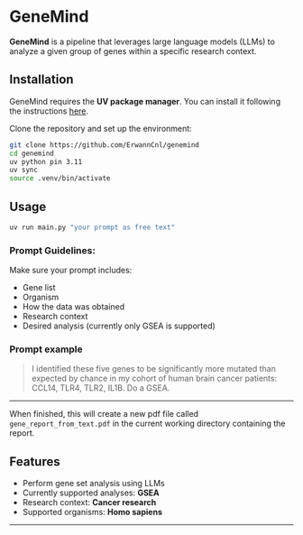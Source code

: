 # GeneMind

**GeneMind** is a pipeline that leverages large language models (LLMs) to analyze a given group of genes within a specific research context.  

## Installation

GeneMind requires the **UV package manager**. You can install it following the instructions [here](https://docs.astral.sh/uv/#installation).  

Clone the repository and set up the environment:

```bash
git clone https://github.com/ErwannCnl/genemind
cd genemind 
uv python pin 3.11
uv sync
source .venv/bin/activate
```
## Usage
```bash
uv run main.py "your prompt as free text"
```
### Prompt Guidelines:
Make sure your prompt includes:
- Gene list
- Organism
- How the data was obtained
- Research context
- Desired analysis (currently only GSEA is supported)

### Prompt example
> I identified these five genes to be significantly more mutated than expected by chance in my cohort of human brain cancer patients: CCL14, TLR4, TLR2, IL1B. Do a GSEA.
---
When finished, this will create a new pdf file called `gene_report_from_text.pdf` in the current working directory containing the report.

## Features
- Perform gene set analysis using LLMs
- Currently supported analyses: **GSEA**
- Research context: **Cancer research**
- Supported organisms: **Homo sapiens**

---


